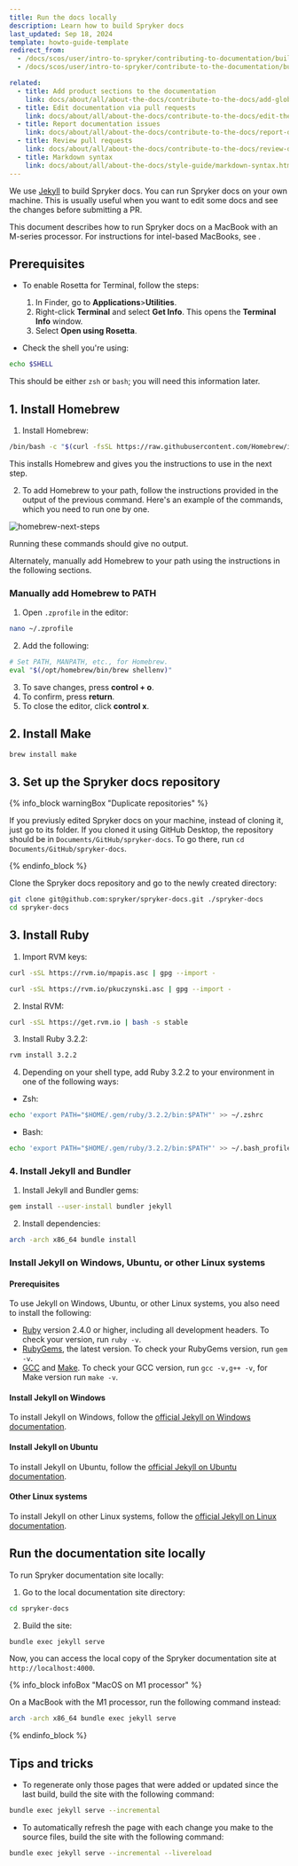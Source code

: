 ```yaml
---
title: Run the docs locally
description: Learn how to build Spryker docs
last_updated: Sep 18, 2024
template: howto-guide-template
redirect_from:
  - /docs/scos/user/intro-to-spryker/contributing-to-documentation/building-the-documentation-site.html
  - /docs/scos/user/intro-to-spryker/contribute-to-the-documentation/build-the-documentation-site.html

related:
  - title: Add product sections to the documentation
    link: docs/about/all/about-the-docs/contribute-to-the-docs/add-global-sections-to-the-docs.html
  - title: Edit documentation via pull requests
    link: docs/about/all/about-the-docs/contribute-to-the-docs/edit-the-docs-using-a-web-browser.html
  - title: Report documentation issues
    link: docs/about/all/about-the-docs/contribute-to-the-docs/report-docs-issues.html
  - title: Review pull requests
    link: docs/about/all/about-the-docs/contribute-to-the-docs/review-docs-pull-requests.html
  - title: Markdown syntax
    link: docs/about/all/about-the-docs/style-guide/markdown-syntax.html
---
```


We use [Jekyll](https://jekyllrb.com/) to build Spryker docs. You can run Spryker docs on your own machine. This is usually useful when you want to edit some docs and see the changes before submitting a PR.

This document describes how to run Spryker docs on a MacBook with an M-series processor. For instructions for intel-based MacBooks, see []().


## Prerequisites


* To enable Rosetta for Terminal, follow the steps:

  1. In Finder, go to **Applications**>**Utilities**.
  2. Right-click **Terminal** and select **Get Info**.
    This opens the **Terminal Info** window.
  3. Select **Open using Rosetta**.

* Check the shell you're using:
```bash
echo $SHELL
```

This should be either `zsh` or `bash`; you will need this information later.



## 1. Install Homebrew


1. Install Homebrew:

```bash
/bin/bash -c "$(curl -fsSL https://raw.githubusercontent.com/Homebrew/install/HEAD/install.sh)"
```
This installs Homebrew and gives you the instructions to use in the next step.


2. To add Homebrew to your path, follow the instructions provided in the output of the previous command. Here's an example of the commands, which you need to run one by one.

![homebrew-next-steps](https://spryker.s3.eu-central-1.amazonaws.com/docs/About/all/about-the-docs/run-the-docs-locally.md/homebrew-next-steps.png)

Running these commands should give no output.

Alternately, manually add Homebrew to your path using the instructions in the following sections.

### Manually add Homebrew to PATH

1. Open `.zprofile` in the editor:
```bash
nano ~/.zprofile
```

2. Add the following:
```bash
# Set PATH, MANPATH, etc., for Homebrew.
eval "$(/opt/homebrew/bin/brew shellenv)"
```

3. To save changes, press **control + o**.
4. To confirm, press **return**.
5. To close the editor, click **control x**.


## 2. Install Make

```bash
brew install make
```

## 3. Set up the Spryker docs repository

{% info_block warningBox "Duplicate repositories" %}

If you previusly edited Spryker docs on your machine, instead of cloning it, just go to its folder. If you cloned it using GitHub Desktop, the repository should be in `Documents/GitHub/spryker-docs`. To go there, run `cd Documents/GitHub/spryker-docs`.

{% endinfo_block %}

Clone the Spryker docs repository and go to the newly created directory:
```bash
git clone git@github.com:spryker/spryker-docs.git ./spryker-docs
cd spryker-docs
```

## 3. Install Ruby

1. Import RVM keys:
```bash
curl -sSL https://rvm.io/mpapis.asc | gpg --import -
```

```bash
curl -sSL https://rvm.io/pkuczynski.asc | gpg --import -
```

2. Instal RVM:

```bash
curl -sSL https://get.rvm.io | bash -s stable
```

3. Install Ruby 3.2.2:
```bash
rvm install 3.2.2
```

4. Depending on your shell type, add Ruby 3.2.2 to your environment in one of the following ways:
  * Zsh:
  ```bash
  echo 'export PATH="$HOME/.gem/ruby/3.2.2/bin:$PATH"' >> ~/.zshrc
  ```
  * Bash:
  ```bash
  echo 'export PATH="$HOME/.gem/ruby/3.2.2/bin:$PATH"' >> ~/.bash_profile
  ```



### 4. Install Jekyll and Bundler

1. Install Jekyll and Bundler gems:
```bash
gem install --user-install bundler jekyll
```

2. Install dependencies:

```bash
arch -arch x86_64 bundle install
```



### Install Jekyll on Windows, Ubuntu, or other Linux systems

#### Prerequisites

To use Jekyll on Windows, Ubuntu, or other Linux systems, you also need to install the following:

* [Ruby](https://www.ruby-lang.org/en/downloads/) version 2.4.0 or higher, including all development headers. To check your version, run `ruby -v`.
* [RubyGems](https://rubygems.org/pages/download), the latest version. To check your RubyGems version, run `gem -v`.
* [GCC](https://gcc.gnu.org/install/) and [Make](https://www.gnu.org/software/make/). To check your GCC version, run `gcc -v,g++ -v`, for Make version run `make -v`.


#### Install Jekyll on Windows

To install Jekyll on Windows, follow the [official Jekyll on Windows documentation](https://jekyllrb.com/docs/installation/windows/).

#### Install Jekyll on Ubuntu

To install Jekyll on Ubuntu, follow the [official Jekyll on Ubuntu documentation](https://jekyllrb.com/docs/installation/ubuntu/).

#### Other Linux systems

To install Jekyll on other Linux systems, follow the [official Jekyll on Linux documentation](https://jekyllrb.com/docs/installation/other-linux/).




## Run the documentation site locally

To run Spryker documentation site locally:

1. Go to the local documentation site directory:
```bash
cd spryker-docs
```
2. Build the site:
```bash
bundle exec jekyll serve
```
Now, you can access the local copy of the Spryker documentation site at `http://localhost:4000`.

{% info_block infoBox "MacOS on M1 processor" %}

On a MacBook with the M1 processor, run the following command instead:

```bash
arch -arch x86_64 bundle exec jekyll serve
```

{% endinfo_block %}

## Tips and tricks

* To regenerate only those pages that were added or updated since the last build, build the site with the following command:
```bash
bundle exec jekyll serve --incremental
```
* To automatically refresh the page with each change you make to the source files, build the site with the following command:
```bash
bundle exec jekyll serve --incremental --livereload
```
